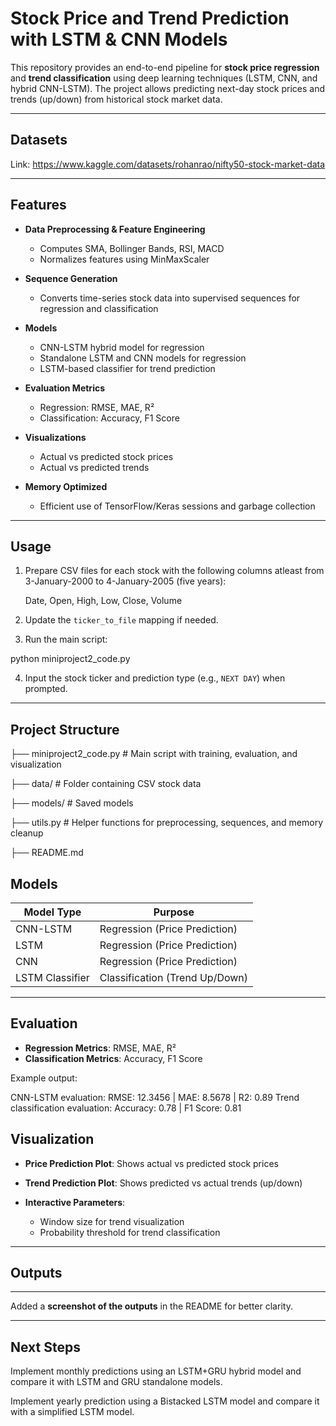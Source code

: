 # Stock Price and Trend Prediction with LSTM & CNN Models

This repository provides an end-to-end pipeline for **stock price regression** and **trend classification** using deep learning techniques (LSTM, CNN, and hybrid CNN-LSTM). The project allows predicting next-day stock prices and trends (up/down) from historical stock market data.

---

## Datasets

Link: https://www.kaggle.com/datasets/rohanrao/nifty50-stock-market-data

---

## Features

* **Data Preprocessing & Feature Engineering**

  * Computes SMA, Bollinger Bands, RSI, MACD
  * Normalizes features using MinMaxScaler
* **Sequence Generation**

  * Converts time-series stock data into supervised sequences for regression and classification
* **Models**

  * CNN-LSTM hybrid model for regression
  * Standalone LSTM and CNN models for regression
  * LSTM-based classifier for trend prediction
* **Evaluation Metrics**

  * Regression: RMSE, MAE, R²
  * Classification: Accuracy, F1 Score
* **Visualizations**

  * Actual vs predicted stock prices
  * Actual vs predicted trends
* **Memory Optimized**

  * Efficient use of TensorFlow/Keras sessions and garbage collection

---

## Usage

1. Prepare CSV files for each stock with the following columns atleast from 3-January-2000 to 4-January-2005 (five years):

   Date, Open, High, Low, Close, Volume


2. Update the `ticker_to_file` mapping if needed.

3. Run the main script:

python miniproject2_code.py

4. Input the stock ticker and prediction type (e.g., `NEXT DAY`) when prompted.

---

## Project Structure

├── miniproject2_code.py               # Main script with training, evaluation, and visualization

├── data/                 # Folder containing CSV stock data

├── models/               # Saved models

├── utils.py              # Helper functions for preprocessing, sequences, and memory cleanup

├── README.md

## Models

| Model Type      | Purpose                        |
| --------------- | ------------------------------ |
| CNN-LSTM        | Regression (Price Prediction)  |
| LSTM            | Regression (Price Prediction)  |
| CNN             | Regression (Price Prediction)  |
| LSTM Classifier | Classification (Trend Up/Down) |

---

## Evaluation

* **Regression Metrics**: RMSE, MAE, R²
* **Classification Metrics**: Accuracy, F1 Score

Example output:

CNN-LSTM evaluation:
RMSE: 12.3456 | MAE: 8.5678 | R2: 0.89
Trend classification evaluation:
Accuracy: 0.78 | F1 Score: 0.81

## Visualization

* **Price Prediction Plot**: Shows actual vs predicted stock prices
* **Trend Prediction Plot**: Shows predicted vs actual trends (up/down)
* **Interactive Parameters**:

  * Window size for trend visualization
  * Probability threshold for trend classification

---

## Outputs

---

Added a **screenshot of the outputs** in the README for better clarity.

---

## Next Steps

Implement monthly predictions using an LSTM+GRU hybrid model and compare it with LSTM and GRU standalone models.

Implement yearly prediction using a Bistacked LSTM model and compare it with a simplified LSTM model.
